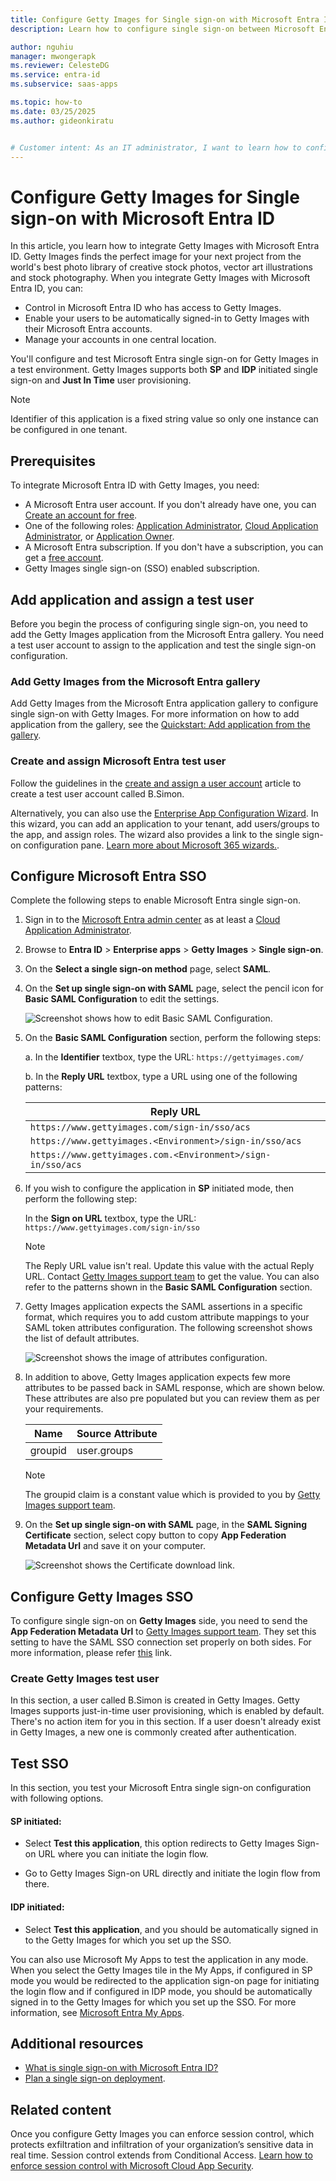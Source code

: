 ```yaml
---
title: Configure Getty Images for Single sign-on with Microsoft Entra ID
description: Learn how to configure single sign-on between Microsoft Entra ID and Getty Images.

author: nguhiu
manager: mwongerapk
ms.reviewer: CelesteDG
ms.service: entra-id
ms.subservice: saas-apps

ms.topic: how-to
ms.date: 03/25/2025
ms.author: gideonkiratu


# Customer intent: As an IT administrator, I want to learn how to configure single sign-on between Microsoft Entra ID and Getty Images so that I can control who has access to Getty Images, enable automatic sign-in with Microsoft Entra accounts, and manage my accounts in one central location.
---
```


# Configure Getty Images for Single sign-on with Microsoft Entra ID

In this article, you learn how to integrate Getty Images with Microsoft Entra ID. Getty Images finds the perfect image for your next project from the world's best photo library of creative stock photos, vector art illustrations and stock photography. When you integrate Getty Images with Microsoft Entra ID, you can:

* Control in Microsoft Entra ID who has access to Getty Images.
* Enable your users to be automatically signed-in to Getty Images with their Microsoft Entra accounts.
* Manage your accounts in one central location.

You'll configure and test Microsoft Entra single sign-on for Getty Images in a test environment. Getty Images supports both **SP** and **IDP** initiated single sign-on and **Just In Time** user provisioning.

> [!NOTE]
> Identifier of this application is a fixed string value so only one instance can be configured in one tenant.

## Prerequisites

To integrate Microsoft Entra ID with Getty Images, you need:

* A Microsoft Entra user account. If you don't already have one, you can [Create an account for free](https://azure.microsoft.com/free/?WT.mc_id=A261C142F).
* One of the following roles: [Application Administrator](/entra/identity/role-based-access-control/permissions-reference#application-administrator), [Cloud Application Administrator](/entra/identity/role-based-access-control/permissions-reference#cloud-application-administrator), or [Application Owner](/entra/fundamentals/users-default-permissions#owned-enterprise-applications).
* A Microsoft Entra subscription. If you don't have a subscription, you can get a [free account](https://azure.microsoft.com/free/).
* Getty Images single sign-on (SSO) enabled subscription.

## Add application and assign a test user

Before you begin the process of configuring single sign-on, you need to add the Getty Images application from the Microsoft Entra gallery. You need a test user account to assign to the application and test the single sign-on configuration.

<a name='add-getty-images-from-the-azure-ad-gallery'></a>

### Add Getty Images from the Microsoft Entra gallery

Add Getty Images from the Microsoft Entra application gallery to configure single sign-on with Getty Images. For more information on how to add application from the gallery, see the [Quickstart: Add application from the gallery](~/identity/enterprise-apps/add-application-portal.md).

<a name='create-and-assign-azure-ad-test-user'></a>

### Create and assign Microsoft Entra test user

Follow the guidelines in the [create and assign a user account](~/identity/enterprise-apps/add-application-portal-assign-users.md) article to create a test user account called B.Simon.

Alternatively, you can also use the [Enterprise App Configuration Wizard](https://portal.office.com/AdminPortal/home?Q=Docs#/azureadappintegration). In this wizard, you can add an application to your tenant, add users/groups to the app, and assign roles. The wizard also provides a link to the single sign-on configuration pane. [Learn more about Microsoft 365 wizards.](/microsoft-365/admin/misc/azure-ad-setup-guides). 

<a name='configure-azure-ad-sso'></a>

## Configure Microsoft Entra SSO

Complete the following steps to enable Microsoft Entra single sign-on.

1. Sign in to the [Microsoft Entra admin center](https://entra.microsoft.com) as at least a [Cloud Application Administrator](~/identity/role-based-access-control/permissions-reference.md#cloud-application-administrator).
1. Browse to **Entra ID** > **Enterprise apps** > **Getty Images** > **Single sign-on**.
1. On the **Select a single sign-on method** page, select **SAML**.
1. On the **Set up single sign-on with SAML** page, select the pencil icon for **Basic SAML Configuration** to edit the settings.

   ![Screenshot shows how to edit Basic SAML Configuration.](common/edit-urls.png "Basic Configuration")

1. On the **Basic SAML Configuration** section, perform the following steps:

    a. In the **Identifier** textbox, type the URL:
    `https://gettyimages.com/`

    b. In the **Reply URL** textbox, type a URL using one of the following patterns:

    | **Reply URL** |
    |-----------|
    | `https://www.gettyimages.com/sign-in/sso/acs` |
    | `https://www.gettyimages.<Environment>/sign-in/sso/acs` |
    | `https://www.gettyimages.com.<Environment>/sign-in/sso/acs` |

1. If you wish to configure the application in **SP** initiated mode, then perform the following step:

    In the **Sign on URL** textbox, type the URL:
    `https://www.gettyimages.com/sign-in/sso`

    > [!NOTE]
    > The Reply URL value isn't real. Update this value with the actual Reply URL. Contact [Getty Images support team](mailto:support@gettyimages.com) to get the value. You can also refer to the patterns shown in the **Basic SAML Configuration** section.

1. Getty Images application expects the SAML assertions in a specific format, which requires you to add custom attribute mappings to your SAML token attributes configuration. The following screenshot shows the list of default attributes.

    ![Screenshot shows the image of attributes configuration.](common/default-attributes.png "Attributes")

1. In addition to above, Getty Images application expects few more attributes to be passed back in SAML response, which are shown below. These attributes are also pre populated but you can review them as per your requirements.

    | Name | Source Attribute|
    | ------------ | --------- |
    | groupid | user.groups |

    > [!Note]
    > The groupid claim is a constant value which is provided to you by [Getty Images support team](mailto:support@gettyimages.com).

1. On the **Set up single sign-on with SAML** page, in the **SAML Signing Certificate** section, select copy button to copy **App Federation Metadata Url** and save it on your computer.

	![Screenshot shows the Certificate download link.](common/copy-metadataurl.png "Certificate")

## Configure Getty Images SSO

To configure single sign-on on **Getty Images** side, you need to send the **App Federation Metadata Url** to [Getty Images support team](mailto:support@gettyimages.com). They set this setting to have the SAML SSO connection set properly on both sides. For more information, please refer [this](https://developers.gettyimages.com/single-sign-on/) link.

### Create Getty Images test user

In this section, a user called B.Simon is created in Getty Images. Getty Images supports just-in-time user provisioning, which is enabled by default. There's no action item for you in this section. If a user doesn't already exist in Getty Images, a new one is commonly created after authentication.

## Test SSO 

In this section, you test your Microsoft Entra single sign-on configuration with following options. 

#### SP initiated:

* Select **Test this application**, this option redirects to Getty Images Sign-on URL where you can initiate the login flow.  

* Go to Getty Images Sign-on URL directly and initiate the login flow from there.

#### IDP initiated:

* Select **Test this application**, and you should be automatically signed in to the Getty Images for which you set up the SSO. 

You can also use Microsoft My Apps to test the application in any mode. When you select the Getty Images tile in the My Apps, if configured in SP mode you would be redirected to the application sign-on page for initiating the login flow and if configured in IDP mode, you should be automatically signed in to the Getty Images for which you set up the SSO. For more information, see [Microsoft Entra My Apps](/azure/active-directory/manage-apps/end-user-experiences#azure-ad-my-apps).

## Additional resources

* [What is single sign-on with Microsoft Entra ID?](~/identity/enterprise-apps/what-is-single-sign-on.md)
* [Plan a single sign-on deployment](~/identity/enterprise-apps/plan-sso-deployment.md).

## Related content

Once you configure Getty Images you can enforce session control, which protects exfiltration and infiltration of your organization’s sensitive data in real time. Session control extends from Conditional Access. [Learn how to enforce session control with Microsoft Cloud App Security](/cloud-app-security/proxy-deployment-aad).
